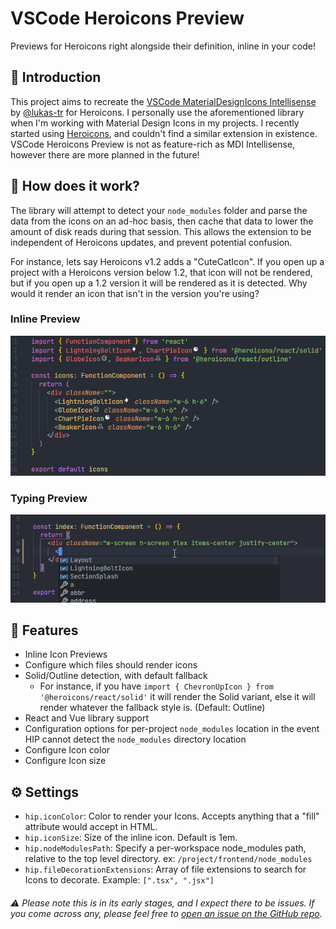 # VSCode Heroicons Preview

Previews for Heroicons right alongside their definition, inline in your code!

## 👋 Introduction

This project aims to recreate the [VSCode MaterialDesignIcons Intellisense](https://github.com/lukas-tr/vscode-materialdesignicons-intellisense) by [@lukas-tr](https://github.com/lukas-tr) for Heroicons. I personally use the aforementioned library when I'm working with Material Design Icons in my projects. I recently started using [Heroicons](https://heroicons.com/), and couldn't find a similar extension in existence. VSCode Heroicons Preview is not as feature-rich as MDI Intellisense, however there are more planned in the future!

## 🧠 How does it work?
The library will attempt to detect your `node_modules` folder and parse the data from the icons on an ad-hoc basis, then cache that data to lower the amount of disk reads during that session. This allows the extension to be independent of Heroicons updates, and prevent potential confusion.

For instance, lets say Heroicons v1.2 adds a "CuteCatIcon". If you open up a project with a Heroicons version below 1.2, that icon will not be rendered, but if you open up a 1.2 version it will be rendered as it is detected. Why would it render an icon that isn't in the version you're using?

### Inline Preview
![Inline Preview](/img/inline_preview.png)

### Typing Preview
![Typing Preview](/img/typing_preview.gif)

## 🎨 Features
- Inline Icon Previews
- Configure which files should render icons
- Solid/Outline detection, with default fallback
  - For instance, if you have `import { ChevronUpIcon } from '@heroicons/react/solid'` it will render the Solid variant, else it will render whatever the fallback style is. (Default: Outline)
- React and Vue library support
- Configuration options for per-project `node_modules` location in the event HIP cannot detect the `node_modules` directory location
- Configure Icon color
- Configure Icon size

## ⚙ Settings
- `hip.iconColor`: Color to render your Icons. Accepts anything that a \"fill\" attribute would accept in HTML.
- `hip.iconSize`: Size of the inline icon. Default is 1em.
- `hip.nodeModulesPath`: Specify a per-workspace node_modules path, relative to the top level directory. ex: `/project/frontend/node_modules`
- `hip.fileDecorationExtensions`: Array of file extensions to search for Icons to decorate. Example: `[".tsx", ".jsx"]`

###### ⚠ Please note this is in its early stages, and I expect there to be issues. If you come across any, please feel free to [open an issue on the GitHub repo](https://github.com/BButner/VSCode-Heroicons-Preview/issues).